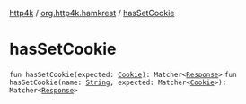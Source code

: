 [http4k](../index.md) / [org.http4k.hamkrest](index.md) / [hasSetCookie](./has-set-cookie.md)

# hasSetCookie

`fun hasSetCookie(expected: `[`Cookie`](../org.http4k.core.cookie/-cookie/index.md)`): Matcher<`[`Response`](../org.http4k.core/-response/index.md)`>`
`fun hasSetCookie(name: `[`String`](https://kotlinlang.org/api/latest/jvm/stdlib/kotlin/-string/index.html)`, expected: Matcher<`[`Cookie`](../org.http4k.core.cookie/-cookie/index.md)`>): Matcher<`[`Response`](../org.http4k.core/-response/index.md)`>`